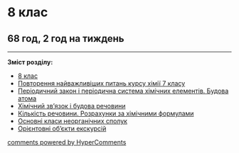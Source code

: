 <div id="hypercomments_widget" class="js-hypercomments-widget invisible"></div>

# 8 клас

## 68 год, 2 год на тиждень 

<hr>
<p><b>Зміст розділу:</b></p>
<ul type="disc">
    <li><a href="./8_klas.md">8 клас</a></li>
    <li><a href="./povtorennya.md">Повторення найважливіших питань курсу хімії 7 класу</a></li>
    <li><a href="./periodychniy_zakon_budova_atoma.md">Періодичний закон і періодична система хімічних елементів. Будова атома</a></li>
    <li><a href="./khimichniy_zvyazok.md">Хімічний зв’язок і будова речовини</a></li>
    <li><a href="./kilkist_rechoviny.md">Кількість речовини. Розрахунки за хімічними формулами</a></li>
    <li><a href="./neorganichni_spoluki.md">Основні класи неорганічних сполук</a></li>
    <li><a href="./ekskursiyi.md">Орієнтовні об’єкти екскурсій</a></li>
</ul>

<div class="js-hypercomments-container">
<a href="http://hypercomments.com" class="hc-link" title="comments widget">comments powered by HyperComments</a>
</div>